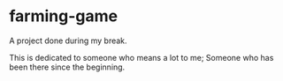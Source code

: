 # farming-game
 A project done during my break.

This is dedicated to someone who means a lot to me; Someone who has been there since the beginning. 
